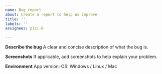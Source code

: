 ```yaml
---
name: Bug report
about: Create a report to help us improve
title: ''
labels: ''
assignees: pizi-0

---
```


**Describe the bug**
A clear and concise description of what the bug is.

**Screenshots**
If applicable, add screenshots to help explain your problem.

**Environment**
App version: 
OS: Windows / Linux / Mac
